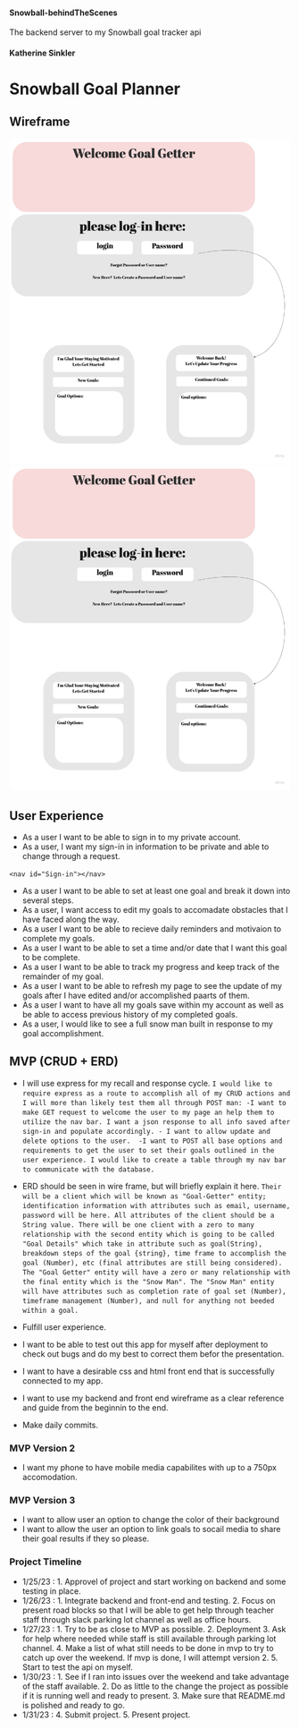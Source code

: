 #### Snowball-behindTheScenes
The backend server to my Snowball goal tracker api 

#### Katherine Sinkler

# Snowball Goal Planner

## Wireframe
![Alt text](images/Snow%20Man%20wireframe.jpg)
![Alt text](images/Snow%20Man%20wireframe.jpg)


## User Experience

* As a user I want to be able to sign in to my private account.
* As a user, I want my sign-in in information to be private and able to change through a request.

```<nav id="Sign-in"></nav>```

* As a user I want to be able to set at least one goal and break it down into several steps.
* As a user, I want access to edit my goals to accomadate obstacles that I have faced along the way. 
* As a user I want to be able to recieve daily reminders and motivaion to complete my goals.
* As a user I want to be able to set a time and/or date that I want this goal to be complete.
* As a user I want to be able to track my progress and keep track of the remainder of my goal.
* As a user I want to be able to refresh my page to see the update of my goals after I have edited and/or accomplished paarts of them.
* As a user I want to have all my goals save within my account as well as be able to access previous history of my completed goals.
* As a user, I would like to see a full snow man built in response to my goal accomplishment.

## MVP (CRUD + ERD)
* I will use express for my recall and response cycle.
        ``` I would like to require express as a route to accomplish all of my CRUD actions and I will more than likely test them all through POST man:
            -I want to make GET request to welcome the user to my page an help them to utilize the nav bar. I want a json response to all info saved after sign-in and populate accordingly.
            - I want to allow update and delete options to the user. 
            -I want to POST all base options and requirements to get the user to set their goals outlined in the user experience. I would like to create a table through my nav bar to communicate with the database. ```


* ERD should be seen in wire frame, but will briefly explain it here. 
        ``` Their will be a client which will be known as "Goal-Getter" entity; identification information with attributes such as email, username, password will be here. All attributes of the client should be a String value. There will be one client with a zero to many relationship with the second entity which is going to be called "Goal Details" which take in attribute such as goal(String), breakdown steps of the goal {string}, time frame to accomplish the goal (Number), etc (final attributes are still being considered). The "Goal Getter" entity will have a zero or many relationship with the final entity which is the "Snow Man".
        The "Snow Man" entity will have attributes such as completion rate of goal set (Number), timeframe management (Number), and null for anything not beeded within a goal. ```  

* Fulfill user experience.
* I want to be able to test out this app for myself after deployment to check out bugs and do my best to correct them befor the presentation. 
* I want to have a desirable css and html front end that is successfully connected to my app.
* I want to use my backend and front end wireframe as a clear reference and guide from the beginnin to the end.
* Make daily commits.


### MVP Version 2
* I want my phone to have mobile media capabilites with up to a 750px accomodation.

### MVP Version 3
* I want to allow user an option to change the color of their background
* I want to allow the user an option to link goals to socail media to share their goal results if they so please.

### Project Timeline
 * 1/25/23 : 
        1. Approvel of project and start working on backend and some testing in place.
 * 1/26/23 : 
        1. Integrate backend and front-end and testing.
        2. Focus on present road blocks so that I will be able to get help through teacher staff through slack parking lot channel as well as office hours. 
 * 1/27/23 :
        1. Try to be as close to MVP as possible.
        2. Deployment
        3. Ask for help where needed while staff is still available through parking lot channel.
        4. Make a list of what still needs to be done in mvp to try to catch up over the weekend. If mvp is done, I will attempt version 2.
        5. Start to test the api on myself.
 * 1/30/23 :
        1. See if I ran into issues over the weekend and take advantage of the staff available.
        2. Do as little to the change the project as possible if it is running well and ready to present.
        3. Make sure that README.md is polished and ready to go. 
 * 1/31/23 :
        4. Submit project.
        5. Present project.